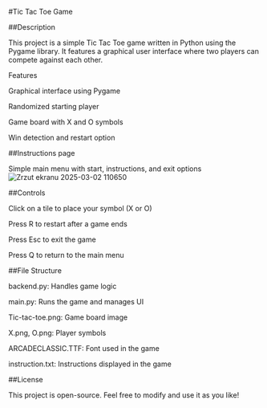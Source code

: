 #Tic Tac Toe Game

##Description

This project is a simple Tic Tac Toe game written in Python using the Pygame library. It features a graphical user interface where two players can compete against each other.

Features

Graphical interface using Pygame

Randomized starting player

Game board with X and O symbols

Win detection and restart option

##Instructions page

Simple main menu with start, instructions, and exit options
![Zrzut ekranu 2025-03-02 110650](https://github.com/user-attachments/assets/99bf16b9-63ac-4264-bf8c-831b2cb0055e)

##Controls

Click on a tile to place your symbol (X or O)

Press R to restart after a game ends

Press Esc to exit the game

Press Q to return to the main menu

##File Structure

backend.py: Handles game logic

main.py: Runs the game and manages UI

Tic-tac-toe.png: Game board image

X.png, O.png: Player symbols

ARCADECLASSIC.TTF: Font used in the game

instruction.txt: Instructions displayed in the game

##License

This project is open-source. Feel free to modify and use it as you like!
